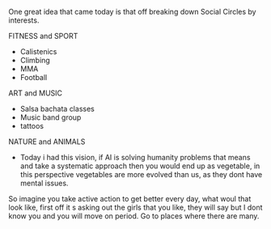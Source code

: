 One great idea that came today is that off breaking down Social Circles by interests.

FITNESS and SPORT
- Calistenics
- Climbing
- MMA
- Football

ART and MUSIC
- Salsa bachata classes
- Music band group
- tattoos

NATURE and ANIMALS
- Today i had this vision, if AI is solving humanity problems that means and take a systematic approach then you would end up as vegetable, in this perspective vegetables are more evolved than us, as they dont have mental issues.

So imagine you take active action to get better every day, what woul that look like, first off it s asking out the girls that you like, they will say but I dont know you and you will move on period. Go to places where there are many.

